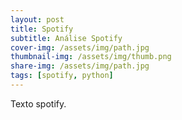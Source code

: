 ```yaml
---
layout: post
title: Spotify
subtitle: Análise Spotify
cover-img: /assets/img/path.jpg
thumbnail-img: /assets/img/thumb.png
share-img: /assets/img/path.jpg
tags: [spotify, python]
---
```


Texto spotify.


